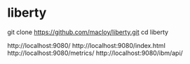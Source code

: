 # liberty

git clone https://github.com/macloy/liberty.git
cd liberty

http://localhost:9080/
http://localhost:9080/index.html
http://localhost:9080/metrics/
http://localhost:9080/ibm/api/

